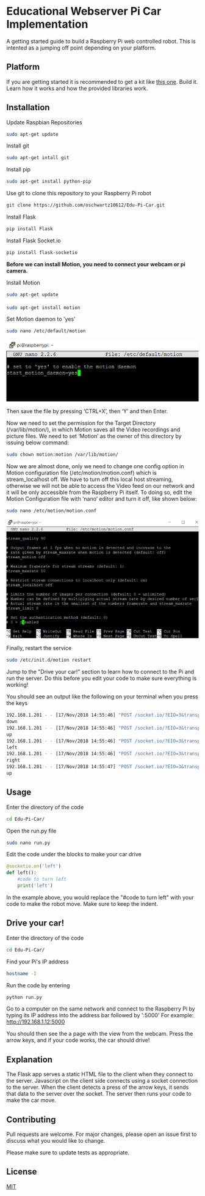 # Educational Webserver Pi Car Implementation
A getting started guide to build a Raspberry Pi web controlled robot. This is intented as a jumping off point depending on your platform.

## Platform
If you are getting started it is recommended to get a kit like [this one](https://www.amazon.com/SunFounder-Raspberry-Graphical-Programming-Electronic/dp/B06XWSVLL8). Build it. Learn how it works and how the provided libraries work. 

## Installation
Update Raspbian Repositories
```bash
sudo apt-get update
```

Install git
```bash
sudo apt-get intall git
```

Install pip
```bash
sudo apt-get install python-pip
```

Use git to clone this repository to your Raspberry Pi robot

```bash
git clone https://github.com/oschwartz10612/Edu-Pi-Car.git
```

Install Flask

```bash
pip install Flask
```

Install Flask Socket.io
```bash
pip install flask-socketio
```
**Before we can install Motion, you need to connect your webcam or pi camera.**

Install Motion
```bash
sudo apt-get update

sudo apt-get install motion
```

Set Motion daemon to 'yes'
```bash
sudo nano /etc/default/motion
```

![img1](/assets/enable-motion-daemon-for-Raspberry-Pi-Surveillance-Camera.gif)

Then save the file by pressing ‘CTRL+X’, then ‘Y’ and then Enter.

Now we need to set the permission for the Target Directory (/var/lib/motion/), in which Motion saves all the Video recordings and picture files. We need to set ‘Motion’ as the owner of this directory by issuing below command:
```bash
sudo chown motion:motion /var/lib/motion/
```

Now we are almost done, only we need to change one config option in Motion configuration file (/etc/motion/motion.conf) which is stream_localhost off. We have to turn off this local host streaming, otherwise we will not be able to access the Video feed on our network and it will be only accessible from the Raspberry Pi itself. To doing so, edit the Motion Configuration file with ‘nano’ editor and turn it off, like shown below:
```bash
sudo nano /etc/motion/motion.conf
```
![img2](/assets/setting-motion-cofig-file-for-Raspberry-Pi-Surveillance-Camera.gif)

Finally, restart the service
```bash
sudo /etc/init.d/motion restart
```
Jump to the "Drive your car!" section to learn how to connect to the Pi and run the server. Do this before you edit your code to make sure everything is working!

You should see an output like the following on your terminal when you press the keys
```bash
192.168.1.201 - - [17/Nov/2018 14:55:46] "POST /socket.io/?EIO=3&transport=polling&t=1542484543891-30&sid=134e5180d7ea4b439297efb9d5c02b51 HTTP/1.1" 200 -
down
192.168.1.201 - - [17/Nov/2018 14:55:46] "POST /socket.io/?EIO=3&transport=polling&t=1542484543961-31&sid=134e5180d7ea4b439297efb9d5c02b51 HTTP/1.1" 200 -
up
192.168.1.201 - - [17/Nov/2018 14:55:46] "POST /socket.io/?EIO=3&transport=polling&t=1542484544016-32&sid=134e5180d7ea4b439297efb9d5c02b51 HTTP/1.1" 200 -
left
192.168.1.201 - - [17/Nov/2018 14:55:46] "POST /socket.io/?EIO=3&transport=polling&t=1542484544027-33&sid=134e5180d7ea4b439297efb9d5c02b51 HTTP/1.1" 200 -
right
192.168.1.201 - - [17/Nov/2018 14:55:47] "POST /socket.io/?EIO=3&transport=polling&t=1542484544154-34&sid=134e5180d7ea4b439297efb9d5c02b51 HTTP/1.1" 200 -
up
```

## Usage

Enter the directory of the code
```bash
cd Edu-Pi-Car/
```
Open the run.py file
```bash
sudo nano run.py
```
Edit the code under the blocks to make your car drive
```python
@socketio.on('left')
def left():
    #code to turn left
    print('left')
```
In the example above, you would replace the "#code to turn left" with your code to make the robot move. Make sure to keep the indent.

## Drive your car!
Enter the directory of the code
```bash
cd Edu-Pi-Car/
```

Find your Pi's IP address
```bash
hostname -I
```

Run the code by entering
```bash
python run.py
```

Go to a computer on the same network and connect to the Raspberry Pi by typing its IP address into the address bar followed by ':5000' For example: http://192.168.1.12:5000

You should then see the a page with the view from the webcam. Press the arrow keys, and if your code works, the car should drive!

## Explanation
The Flask app serves a static HTML file to the client when they connect to the server. Javascript on the client side connects using a socket connection to the server. When the client detects a press of the arrow keys, it sends that data to the server over the socket. The server then runs your code to make the car move.


## Contributing
Pull requests are welcome. For major changes, please open an issue first to discuss what you would like to change.

Please make sure to update tests as appropriate.

## License
[MIT](https://choosealicense.com/licenses/mit/)
